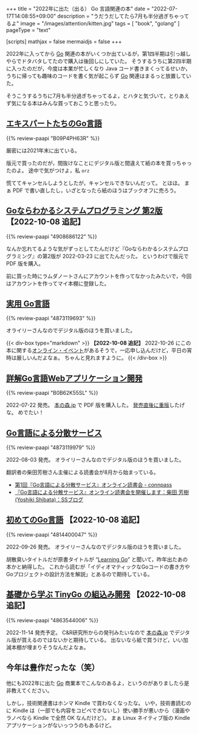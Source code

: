 +++
title = "2022年に出た（出る） Go 言語関連の本"
date =  "2022-07-17T14:08:55+09:00"
description = "うだうだしてたら7月も半分過ぎちゃってるよ"
image = "/images/attention/kitten.jpg"
tags = [ "book", "golang" ]
pageType = "text"

[scripts]
  mathjax = false
  mermaidjs = false
+++

2022年に入ってから [Go] 関連の本がいくつか出ているが，第1四半期は引っ越しやらでドタバタしてたので購入は後回しにしていた。
そうするうちに第2四半期に入ったのだが，今度は本業が忙しくなり Java コード書きまくってるせいか，うちに帰っても趣味のコードを書く気が起こらず [Go] 関連はまるっと放置していた。

そうこうするうちに7月も半分過ぎちゃってるよ，とハタと気づいて，とりあえず気になる本はみんな買っておこうと思ったり。

## [エキスパートたちのGo言語](https://gihyo.jp/book/2022/978-4-297-12519-6)

{{% review-paapi "B09P4PH63R" %}} <!-- エキスパートたちのGo言語 -->

厳密には2021年末に出ている。

版元で買ったのだが，間抜けなことにデジタル版と間違えて紙の本を買っちゃったのよ。
途中で気がつけよ，私 `orz`

慌ててキャンセルしようとしたが，キャンセルできないんだって。
とほほ。
まぁ PDF で書い直したし，いざとなったら紙のほうはブックオフに売ろう。

## [Goならわかるシステムプログラミング 第2版](https://www.lambdanote.com/collections/frontpage/products/go-2-pdf) 【2022-10-08 追記】

{{% review-paapi "4908686122" %}} <!-- Goならわかるシステムプログラミング 第2版 -->

なんか忘れてるような気がずっとしてたんだけど『Goならわかるシステムプログラミング』の第2版が 2022-03-23 に出てたんだった。
というわけで版元で PDF 版を購入。

前に買った時にラムダノートさんにアカウントを作ってなかったみたいで，今回はアカウントを作ってマイ本棚に登録した。

## [実用 Go言語](https://www.oreilly.co.jp/books/9784873119694/)

{{% review-paapi "4873119693" %}} <!-- 実用 Go 言語 -->

オライリーさんなのでデジタル版のほうを買いました。

{{< div-box type="markdown" >}}
**【2022-10-08 追記】**
2022-10-26 にこの本に関する[オンライン・イベント](https://forkwell.connpass.com/event/262394/ "実用Go言語 - Forkwell Library #7 - connpass")があるそうで，一応申し込んだけど，平日の宵時は厳しいんだよなぁ。
ちゃんと見れますように。
{{< /div-box >}}

## [詳解Go言語Webアプリケーション開発](https://www.c-r.com/book/detail/1462)

{{% review-paapi "B0B62K55SL" %}} <!-- 詳解Go言語Webアプリケーション開発 -->

2022-07-22 発売。
[本の森.jp](https://book.mynavi.jp/manatee/c-r/books/detail/id=131170) で PDF 版を購入した。
[発売直後に重版](https://twitter.com/budougumi0617/status/1551799816283652098)したげな。
めでたい！

## [Go言語による分散サービス](https://www.oreilly.co.jp/books/9784873119977/)

{{% review-paapi "4873119979" %}} <!-- Go言語による分散サービス -->

2022-08-03 発売。
オライリーさんなのでデジタル版のほうを買いました。

翻訳者の柴田芳樹さん主催による読書会が8月から始まっている。

- [第1回『Go言語による分散サービス』オンライン読書会 - connpass](https://technical-book-reading-2.connpass.com/event/254275/)
- [『Go言語による分散サービス』オンライン読書会を開催します：柴田 芳樹 (Yoshiki Shibata)：SSブログ](https://yshibata.blog.ss-blog.jp/2022-07-14)

## [初めてのGo言語](https://www.oreilly.co.jp/catalog/soon.html) 【2022-10-08 追記】

{{% review-paapi "4814400047" %}} <!-- 初めてのGo言語 -->

2022-09-26 発売。
オライリーさんなのでデジタル版のほうを買いました。

胡散臭いタイトルだが原書タイトルが “[Learning Go](https://www.oreilly.com/library/view/learning-go/9781492077206/)” と聞いて，昨年出たあの本かと納得した。
これから読むが「イディオマティックなGoコードの書き方やGoプロジェクトの設計方法を解説」とあるので期待している。

## [基礎から学ぶ TinyGo の組込み開発](https://www.amazon.co.jp/dp/4863544006?tag=baldandersinf-22&linkCode=ogi&th=1&psc=1) 【2022-10-08 追記】

{{% review-paapi "4863544006" %}} <!-- 基礎から学ぶ TinyGo の組込み開発 -->

2022-11-14 発売予定。
C&R研究所からの発刊みたいなので [本の森.jp](https://book.mynavi.jp/manatee/c-r/) でデジタル版が買えるのではないかと期待している。
出ないなら紙で買うけど，いい加減本棚が埋まりそうなんだよなぁ。

## 今年は豊作だったな（笑）

他にも2022年に出た [Go] 商業本でこんなのあるよ，というのがありましたら是非教えてください。

しかし，技術関連書はホンマ Kindle で買わなくなったな。
いや，技術書読むのに Kindle は（一部でも内容をコピペできないし）使い勝手が悪いから（漫画やラノベなら Kindle で全然 OK なんだけど）。
まぁ Linux ネイティブ版の Kindle アプリケーションがないっつうのもあるけど。

[Go]: https://go.dev/
